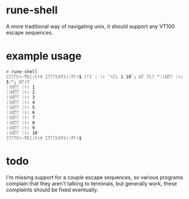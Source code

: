 # rune-shell
A more traditional way of navigating unix, it should support any VT100 escape sequences.

# example usage
```
> rune-shell
ᛈᛖᛏᛖᚱᛋ-ᛗᛒᛈ:ᚱᛋᚻ ᛈᛖᛏᛖᚱᚻᛖᚱᚾᛁᛗᚨᚾ$ ᚠᚩᚱ ᛁ ᛁᚾ `ᛋᛖᛣ 1 10`; ᛞᚩ ᛖᚳᚩ "ᛁᚾᛞᛖᛉ ᛁᛋ: $ᛁ"; ᛞᚩᚾᛖ
ᛁᚾᛞᛖᛉ ᛁᛋ: 1
ᛁᚾᛞᛖᛉ ᛁᛋ: 2
ᛁᚾᛞᛖᛉ ᛁᛋ: 3
ᛁᚾᛞᛖᛉ ᛁᛋ: 4
ᛁᚾᛞᛖᛉ ᛁᛋ: 5
ᛁᚾᛞᛖᛉ ᛁᛋ: 6
ᛁᚾᛞᛖᛉ ᛁᛋ: 7
ᛁᚾᛞᛖᛉ ᛁᛋ: 8
ᛁᚾᛞᛖᛉ ᛁᛋ: 9
ᛁᚾᛞᛖᛉ ᛁᛋ: 10
ᛈᛖᛏᛖᚱᛋ-ᛗᛒᛈ:ᚱᛋᚻ ᛈᛖᛏᛖᚱᚻᛖᚱᚾᛁᛗᚨᚾ$
```

# todo
I'm missing support for a couple escape sequences, so various programs complain that they aren't talking to terminals, but generally work, these complaints should be fixed eventually.

